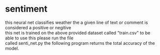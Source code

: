 # sentiment
this neural net classifies weather the a given line of text or comment is considered a positive or negitive</br>
this net is trained on the above provided dataset called "train.csv" to be able to use this please run the file</br>
called senti_net.py  the following program returns the total accuracy of the model.

